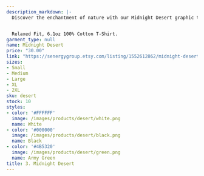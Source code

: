 ```yaml
---
description_markdown: |-
  Discover the enchantment of nature with our Midnight Desert graphic tee. Featuring a captivating moonlight silhouette, this t-shirt captures the desert’s tranquility at night. Made with premium quality, this 6.1oz 100% cotton tee ensures a comfortable relaxed fit. Available in classic shades of white, green, and black, it's an ode to the simpler moments in nature.


  Relaxed Fit, 6.1oz 100% Cotton T-Shirt.
garment_type: null
name: Midnight Desert
price: "30.00"
link: "https://senergygroup.etsy.com/listing/1552612862/midnight-desert-graphic-tee-moonlight"
sizes:
- Small
- Medium
- Large
- XL
- 2XL
sku: desert
stock: 10
styles:
- color: '#FFFFFF'
  image: /images/products/desert/white.png
  name: White
- color: '#000000'
  image: /images/products/desert/black.png
  name: Black
- color: '#4B5320'
  image: /images/products/desert/green.png
  name: Army Green
title: 3. Midnight Desert
---
```


